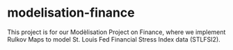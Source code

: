 # modelisation-finance

This project is for our Modèlisation Project on Finance, where we implement Rulkov Maps to model St. Louis Fed Financial Stress Index data (STLFSI2). 